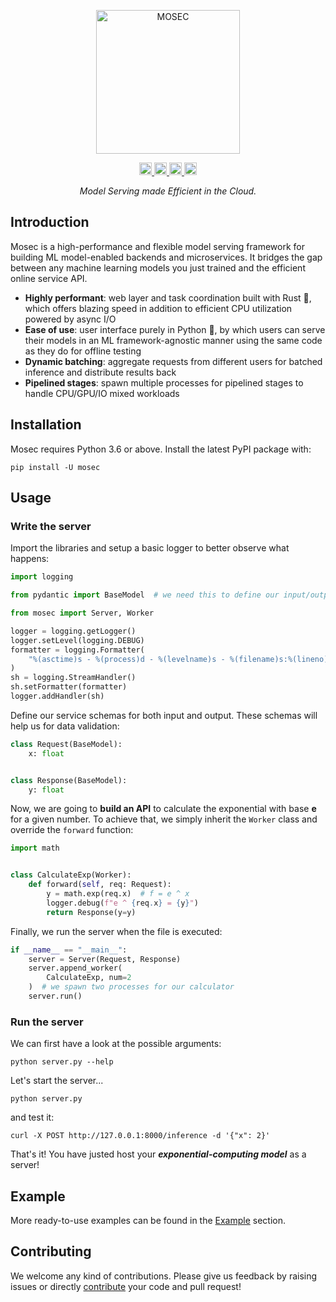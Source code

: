 <p align="center">
  <img src="https://user-images.githubusercontent.com/38581401/134487662-49733d45-2ba0-4c19-aa07-1f43fd35c453.png" height="230" alt="MOSEC" />
</p>

<p align="center">
  <a href="https://pypi.org/project/mosec/">
      <img src="https://badge.fury.io/py/mosec.svg" alt="PyPI version" height="20">
  </a>
  <a href="https://pepy.tech/project/mosec">
      <img src="https://pepy.tech/badge/mosec/month" alt="PyPi Downloads" height="20">
  </a>
  <a href="https://tldrlegal.com/license/apache-license-2.0-(apache-2.0)">
      <img src="https://img.shields.io/pypi/l/mosec" alt="License" height="20">
  </a>
  <a href="https://github.com/facebookresearch/CompilerGym/actions?query=workflow%3ACI+branch%3Adevelopment">
      <img src="https://github.com/mosecorg/mosec/actions/workflows/check.yml/badge.svg" alt="Check status" height="20">
  </a>
</p>

<p align="center">
  <i>Model Serving made Efficient in the Cloud.</i>
</p>


## Introduction
Mosec is a high-performance and flexible model serving framework for building ML model-enabled backends and microservices. It bridges the gap between any machine learning models you just trained and the efficient online service API.

* **Highly performant**: web layer and task coordination built with Rust 🦀, which offers blazing speed in addition to efficient CPU utilization powered by async I/O
* **Ease of use**: user interface purely in Python 🐍, by which users can serve their models in an ML framework-agnostic manner using the same code as they do for offline testing
* **Dynamic batching**: aggregate requests from different users for batched inference and distribute results back
* **Pipelined stages**: spawn multiple processes for pipelined stages to handle CPU/GPU/IO mixed workloads


## Installation
Mosec requires Python 3.6 or above. Install the latest PyPI package with:

    pip install -U mosec


## Usage
### Write the server
Import the libraries and setup a basic logger to better observe what happens:
```python
import logging

from pydantic import BaseModel  # we need this to define our input/output schemas

from mosec import Server, Worker

logger = logging.getLogger()
logger.setLevel(logging.DEBUG)
formatter = logging.Formatter(
    "%(asctime)s - %(process)d - %(levelname)s - %(filename)s:%(lineno)s - %(message)s"
)
sh = logging.StreamHandler()
sh.setFormatter(formatter)
logger.addHandler(sh)
```


Define our service schemas for both input and output. These schemas will help us for data validation:
```python
class Request(BaseModel):
    x: float


class Response(BaseModel):
    y: float
```


Now, we are going to **build an API** to calculate the exponential with base **e** for a given number. To achieve that, we simply inherit the `Worker` class and override the `forward` function:
```python
import math


class CalculateExp(Worker):
    def forward(self, req: Request):
        y = math.exp(req.x)  # f = e ^ x
        logger.debug(f"e ^ {req.x} = {y}")
        return Response(y=y)
```


Finally, we run the server when the file is executed:
```python
if __name__ == "__main__":
    server = Server(Request, Response)
    server.append_worker(
        CalculateExp, num=2
    )  # we spawn two processes for our calculator
    server.run()

```

### Run the server
We can first have a look at the possible arguments:

    python server.py --help

Let's start the server...

    python server.py

and test it:

    curl -X POST http://127.0.0.1:8000/inference -d '{"x": 2}'

That's it! You have justed host your ***exponential-computing model*** as a server!

## Example
More ready-to-use examples can be found in the [Example](https://mosec.github.io/example) section.


## Contributing
We welcome any kind of contributions. Please give us feedback by raising issues or directly [contribute](https://mosec.github.io/contributing) your code and pull request!
